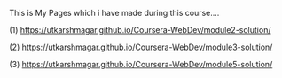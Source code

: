 This is My Pages which i have made during this course....

(1) https://utkarshmagar.github.io/Coursera-WebDev/module2-solution/

(2) https://utkarshmagar.github.io/Coursera-WebDev/module3-solution/

(3) https://utkarshmagar.github.io/Coursera-WebDev/module5-solution/
